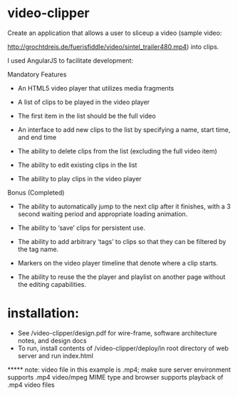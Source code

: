 # video-clipper

Create an application that allows a user to slice­up a video (sample video:

http://grochtdreis.de/fuer­jsfiddle/video/sintel_trailer­480.mp4) into clips.


I used AngularJS to facilitate development:


Mandatory Features

- An HTML5 video player that utilizes media fragments

- A list of clips to be played in the video player

- The first item in the list should be the full video

- An interface to add new clips to the list by specifying a name, start time, and end time

- The ability to delete clips from the list (excluding the full video item​)

- The ability to edit existing clips in the list

- The ability to play clips in the video player


Bonus (Completed)
- The ability to automatically jump to the next clip after it finishes, with a 3 second waiting period and appropriate loading animation.

- The ability to ‘save’ clips for persistent use.

- The ability to add arbitrary ‘tags’ to clips so that they can be filtered by the tag name.

- Markers on the video player timeline that denote where a clip starts.

- The ability to reuse the the player and playlist on another page without the editing capabilities.


# installation:

- See /video-clipper/design.pdf for wire-frame, software architecture notes, and design docs
- To run, install contents of /video-clipper/deploy/in root directory of web server and run index.html

 ***** note: video file in this example is .mp4; make sure server environment supports .mp4 video/mpeg MIME type and browser supports playback of .mp4 video files


